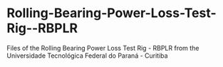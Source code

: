 # Rolling-Bearing-Power-Loss-Test-Rig--RBPLR
Files of the Rolling Bearing Power Loss Test Rig - RBPLR from the Universidade Tecnológica Federal do Paraná - Curitiba

